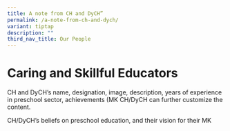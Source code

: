 ```yaml
---
title: A note from CH and DyCH”
permalink: /a-note-from-ch-and-dych/
variant: tiptap
description: ""
third_nav_title: Our People
---
```

<h1>Caring and Skillful Educators</h1>
<p></p>
<p>CH and DyCH’s name, designation, image, description, years of experience
in preschool sector, achievements (MK CH/DyCH can further customize the
content.</p>
<p></p>
<p>CH/DyCH’s beliefs on preschool education, and their vision for their MK</p>